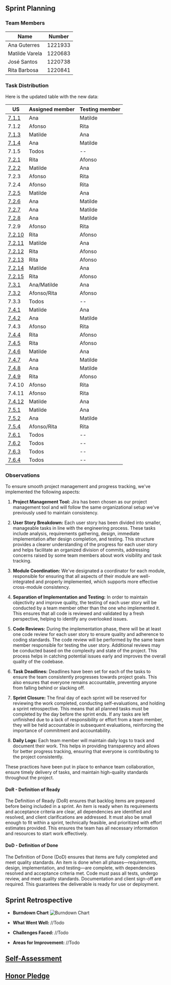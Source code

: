 ## Sprint Planning

### Team Members

| Name           | Number  |
|----------------|---------|
| Ana Guterres   | 1221933 |
| Matilde Varela | 1220683 |
| José Santos    | 1220738 |
| Rita Barbosa   | 1220841 |

### Task Distribution

Here is the updated table with the new data:

| US                                    | Assigned member | Testing member |
|---------------------------------------|-----------------|----------------|
| [7.1.1](1221933/us-7.1.1/readme.md)   | Ana             | Matilde        |
| 7.1.2                                 | Afonso          | Rita           |
| [7.1.3](1220683/us-7.1.3/readme.md)   | Matilde         | Ana            |
| [7.1.4](1221933/us-7.1.4/readme.md)   | Ana             | Matilde        |
| 7.1.5                                 | Todos           | --             |
| [7.2.1](1220841/us-7.2.1/readme.md)   | Rita            | Afonso         |
| [7.2.2](1220683/us-7.2.2/readme.md)   | Matilde         | Ana            |
| 7.2.3                                 | Afonso          | Rita           |
| 7.2.4                                 | Afonso          | Rita           |
| [7.2.5](1220683/us-7.2.5/readme.md)   | Matilde         | Ana            |
| [7.2.6](1221933/us-7.2.6/readme.md)   | Ana             | Matilde        |
| [7.2.7](1221933/us-7.2.7/readme.md)   | Ana             | Matilde        |
| [7.2.8](1221933/us-7.2.8/readme.md)   | Ana             | Matilde        |
| 7.2.9                                 | Afonso          | Rita           |
| [7.2.10](1220841/us-7.2.10/readme.md) | Rita            | Afonso         |
| [7.2.11](1220683/us-7.2.11/readme.md) | Matilde         | Ana            |
| [7.2.12](1220841/us-7.2.12/readme.md) | Rita            | Afonso         |
| [7.2.13](1220841/us-7.2.13/readme.md) | Rita            | Afonso         |
| [7.2.14](1220683/us-7.2.14/readme.md) | Matilde         | Ana            |
| [7.2.15](1220841/us-7.2.15/readme.md) | Rita            | Afonso         |
| [7.3.1](us-7.3.1/readme.md)           | Ana/Matilde     | Ana            |
| [7.3.2](us-7.3.2/readme.md)           | Afonso/Rita     | Afonso         |
| 7.3.3                                 | Todos           | --             |
| [7.4.1](1220683/us-7.4.1/readme.md)   | Matilde         | Ana            |
| [7.4.2](1221933/us-7.4.2/readme.md)   | Ana             | Matilde        |
| 7.4.3                                 | Afonso          | Rita           |
| [7.4.4](1220841/us-7.4.4/readme.md)   | Rita            | Afonso         |
| [7.4.5](1220841/us-7.4.5/readme.md)   | Rita            | Afonso         |
| [7.4.6](1220683/us-7.4.6/readme.md)   | Matilde         | Ana            |
| [7.4.7](1221933/us-7.4.7/readme.md)   | Ana             | Matilde        |
| [7.4.8](1221933/us-7.4.8/readme.md)   | Ana             | Matilde        |
| [7.4.9](1220841/us-7.4.9/readme.md)   | Rita            | Afonso         |
| 7.4.10                                | Afonso          | Rita           |
| 7.4.11                                | Afonso          | Rita           |
| [7.4.12](1220683/us-7.4.12/readme.md) | Matilde         | Ana            |
| [7.5.1](1220683/us-7.5.1/readme.md)   | Matilde         | Ana            |
| [7.5.2](1221933/us-7.5.2/readme.md)   | Ana             | Matilde        |
| [7.5.4](us-7.5.4/readme.md)           | Afonso/Rita     | Rita           |
| [7.6.1](lapr5/us-7.6.1/readme.md)     | Todos           | --             |
| [7.6.2](lapr5/us-7.6.2/readme.md)     | Todos           | --             |
| [7.6.3](lapr5/us-7.6.3/readme.md)     | Todos           | --             |
| [7.6.4](lapr5/us-7.6.4/readme.md)     | Todos           | --             |

### Observations

To ensure smooth project management and progress tracking, we've implemented the following aspects:

1. **Project Management Tool:** Jira has been chosen as our project management tool and will follow the same
   organizational setup we've previously used to maintain consistency.

2. **User Story Breakdown:** Each user story has been divided into smaller, manageable tasks in line with the
   engineering process. These tasks include analysis, requirements gathering, design, immediate implementation after
   design completion, and testing. This structure provides a clearer understanding of the progress for each user story
   and helps facilitate an organized division of commits, addressing concerns raised by some team members about work
   visibility and task tracking.

3. **Module Coordination:** We've designated a coordinator for each module, responsible for ensuring that all aspects of
   their module are well-integrated and properly implemented, which supports more effective cross-module consistency.

4. **Separation of Implementation and Testing:** In order to maintain objectivity and improve quality, the testing of
   each user story will be conducted by a team member other than the one who implemented it. This ensures that all code
   is reviewed and validated by a fresh perspective, helping to identify any overlooked issues.

5. **Code Reviews:** During the implementation phase, there will be at least one code review for each user story to
   ensure quality and adherence to coding standards. The code review will be performed by the same team member
   responsible for testing the user story. Additional reviews may be conducted based on the complexity and state of the
   project. This process helps in catching potential issues early and improves the overall quality of the codebase.

6. **Task Deadlines:** Deadlines have been set for each of the tasks to ensure the team consistently progresses towards
   project goals. This also ensures that everyone remains accountable, preventing anyone from falling behind or slacking
   off.

7. **Sprint Closure:** The final day of each sprint will be reserved for reviewing the work completed, conducting
   self-evaluations, and holding a sprint retrospective. This means that all planned tasks must be completed by the day
   before the sprint ends. If any tasks are left unfinished due to a lack of responsibility or effort from a team
   member, they will be held accountable in subsequent evaluations, reinforcing the importance of commitment and
   accountability.

8. **Daily Logs:** Each team member will maintain daily logs to track and document their work. This helps in providing
   transparency and allows for better progress tracking, ensuring that everyone is contributing to the project
   consistently.

These practices have been put in place to enhance team collaboration, ensure timely delivery of tasks, and maintain
high-quality standards throughout the project.

#### DoR - Definition of Ready

The Definition of Ready (DoR) ensures that backlog items are prepared before being included in a sprint. An item is ready when its requirements and acceptance criteria are clear, all dependencies are identified and resolved, and client clarifications are addressed. It must also be small enough to fit within a sprint, technically feasible, and prioritized with effort estimates provided. This ensures the team has all necessary information and resources to start work effectively.

#### DoD - Definition of Done

The Definition of Done (DoD) ensures that items are fully completed and meet quality standards. An item is done when all phases—requirements, design, implementation, and testing—are complete, with dependencies resolved and acceptance criteria met. Code must pass all tests, undergo review, and meet quality standards. Documentation and client sign-off are required. This guarantees the deliverable is ready for use or deployment.

## Sprint Retrospective

* **Burndown Chart**
![Burndown Chart]()

* **What Went Well:**
//Todo

* **Challenges Faced:**
//Todo

* **Areas for Improvement:**
//Todo

## [Self-Assessment]()

## [Honor Pledge]()
